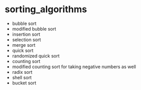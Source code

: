 # sorting_algorithms

* bubble sort
* modified bubble sort
* insertion sort
* selection sort
* merge sort
* quick sort
* randomized quick sort
* counting sort
* modified counting sort for taking negative numbers as well
* radix sort
* shell sort
* bucket sort
